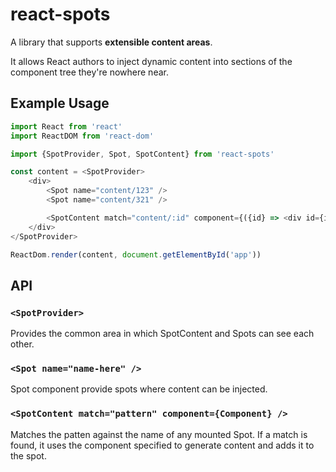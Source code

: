 # react-spots

A library that supports **extensible content areas**.

It allows React authors to inject dynamic content into sections of the component tree they're nowhere near.

## Example Usage

```js
import React from 'react'
import ReactDOM from 'react-dom'

import {SpotProvider, Spot, SpotContent} from 'react-spots'

const content = <SpotProvider>
    <div>
        <Spot name="content/123" />
        <Spot name="content/321" />

        <SpotContent match="content/:id" component={({id} => <div id={id}>{id}</div>} />
    </div>
</SpotProvider>

ReactDom.render(content, document.getElementById('app'))
```

## API

### `<SpotProvider>`

Provides the common area in which SpotContent and Spots can see each other.

### `<Spot name="name-here" />`

Spot component provide spots where content can be injected.

### `<SpotContent match="pattern" component={Component} />`

Matches the patten against the name of any mounted Spot. If a match is found, it uses the component specified to generate content and adds it to the spot.